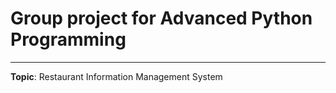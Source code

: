 # Group project for Advanced Python Programming
---------------------
**Topic**: Restaurant Information Management System